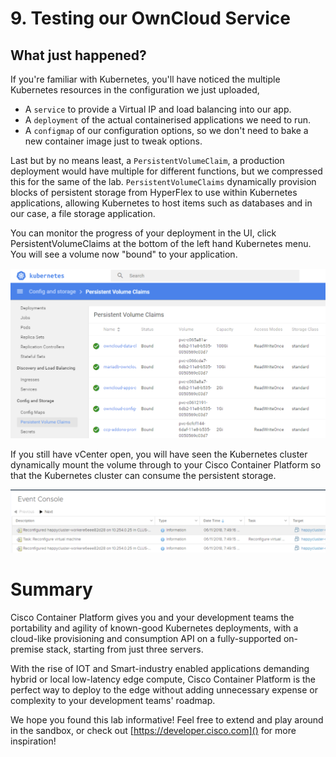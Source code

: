# 9. Testing our OwnCloud Service

## What just happened?
If you're familiar with Kubernetes, you'll have noticed the multiple Kubernetes resources in the configuration we just uploaded,

  - A `service` to provide a Virtual IP and load balancing into our app.
  - A `deployment` of the actual containerised applications we need to run.
  - A `configmap` of our configuration options, so we don't need to bake a new container image just to tweak options.

Last but by no means least, a `PersistentVolumeClaim`, a production deployment would have multiple for different functions, but we compressed this for the same of the lab. `PersistentVolumeClaims` dynamically provision blocks of persistent storage from HyperFlex to use within Kubernetes applications, allowing Kubernetes to host items such as databases and in our case, a file storage application.

You can monitor the progress of your deployment in the UI, click PersistentVolumeClaims at the bottom of the left hand Kubernetes menu. You will see a volume now "bound" to your application.

  ![](assets/images/kube-pvc.png)

If you still have vCenter open, you will have seen the Kubernetes cluster dynamically mount the volume through to your Cisco Container Platform  so that the Kubernetes cluster can consume the persistent storage.

  ![](assets/images/vcenter-volume.png)

# Summary
Cisco Container Platform gives you and your development teams the portability and agility of known-good Kubernetes deployments, with a cloud-like provisioning and consumption API on a fully-supported on-premise stack, starting from just three servers.

With the rise of IOT and Smart-industry enabled applications demanding hybrid or local low-latency edge compute, Cisco Container Platform is the perfect way to deploy to the edge without adding unnecessary expense or complexity to your development teams' roadmap.

We hope you found this lab informative!
Feel free to extend and play around in the sandbox, or check out [https://developer.cisco.com]() for more inspiration!
